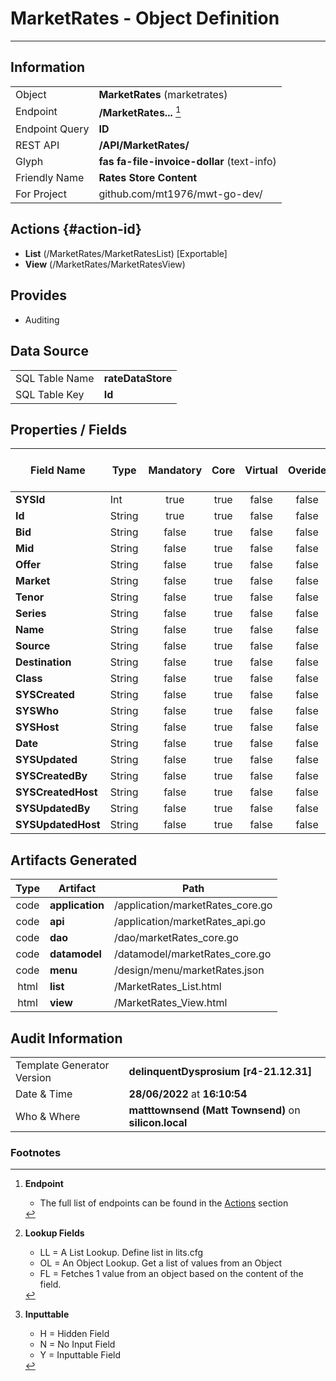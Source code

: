 # **MarketRates** - Object Definition
---
##  Information
|   |   |
|---|---|
|Object         |**MarketRates** (marketrates) |
|Endpoint 	    |**/MarketRates...** [^1]|
|Endpoint Query |**ID**|
|REST API|**/API/MarketRates/**|
Glyph|**fas fa-file-invoice-dollar** (text-info)
Friendly Name|**Rates Store Content**|
|For Project    |github.com/mt1976/mwt-go-dev/|

##  Actions {#action-id}
* **List** (/MarketRates/MarketRatesList) [Exportable]
* **View** (/MarketRates/MarketRatesView)











##  Provides


* Auditing 




##  Data Source 
|   |   |
|---|---|
SQL Table Name       | **rateDataStore**
SQL Table Key | **Id**



##  Properties / Fields
| Field Name| Type | Mandatory | Core | Virtual | Overide | Lookup [^2]| Lookup Object      | Lookup Field Source         | Lookup Return Value                | Inputable [^3]|DB Column|Default Value| No Change | Callout | Internal | Display | Mask |
| -- | --  | :--: | :--: | :--: |:--: |:--: |:--: |-- |-- |:--: |-- | --| :--: | :--: | :--: | -- | -- |
|**SYSId**|Int|true|true|false|false|||||NH|_id|0|false|false|true|text||
|**Id**|String|true|true|false|false|||||Y|id||false|false|false|text||
|**Bid**|String|false|true|false|false|||||Y|bid||false|false|false|text||
|**Mid**|String|false|true|false|false|||||Y|mid||false|false|false|text||
|**Offer**|String|false|true|false|false|||||Y|offer||false|false|false|text||
|**Market**|String|false|true|false|false|||||Y|market||false|false|false|text||
|**Tenor**|String|false|true|false|false|||||Y|tenor||false|false|false|text||
|**Series**|String|false|true|false|false|||||Y|series||false|false|false|text||
|**Name**|String|false|true|false|false|||||Y|name||false|false|false|text||
|**Source**|String|false|true|false|false|||||Y|source||false|false|false|text||
|**Destination**|String|false|true|false|false|||||Y|destination||false|false|false|text||
|**Class**|String|false|true|false|false|||||Y|class||false|false|false|text||
|**SYSCreated**|String|false|true|false|false|||||NH|_created||false|false|true|text||
|**SYSWho**|String|false|true|false|false|||||NH|_who||false|false|true|text||
|**SYSHost**|String|false|true|false|false|||||NH|_host||false|false|true|text||
|**Date**|String|false|true|false|false|||||Y|date||false|false|false|text||
|**SYSUpdated**|String|false|true|false|false|||||NH|_updated||false|false|true|text||
|**SYSCreatedBy**|String|false|true|false|false|||||NH|_createdBy||false|false|true|text||
|**SYSCreatedHost**|String|false|true|false|false|||||NH|_createdHost||false|false|true|text||
|**SYSUpdatedBy**|String|false|true|false|false|||||NH|_updatedBy||false|false|true|text||
|**SYSUpdatedHost**|String|false|true|false|false|||||NH|_updatedHost||false|false|true|text||


##  Artifacts Generated
| Type | Artifact | Path|
| :--: | -- | -- |
| code | **application** | /application/marketRates_core.go |
| code | **api** | /application/marketRates_api.go |
| code | **dao** | /dao/marketRates_core.go |
| code | **datamodel** | /datamodel/marketRates_core.go |
| code | **menu** | /design/menu/marketRates.json |
| html | **list** | /MarketRates_List.html |
| html | **view** | /MarketRates_View.html |


## Audit Information
|   |   |
|---|---|
Template Generator Version   | **delinquentDysprosium [r4-21.12.31]**
Date & Time		     | **28/06/2022** at **16:10:54**
Who & Where		     | **matttownsend (Matt Townsend)** on **silicon.local**

### Footnotes
[^1]: **Endpoint**
    * The full list of endpoints can be found in the [Actions](#action-id) section
[^2]: **Lookup Fields**
    * LL = A List Lookup. Define list in lits.cfg
    * OL = An Object Lookup. Get a list of values from an Object
    * FL = Fetches 1 value from an object based on the content of the field. 
[^3]: **Inputtable**   
    * H = Hidden Field
    * N = No Input Field
    * Y = Inputtable Field
